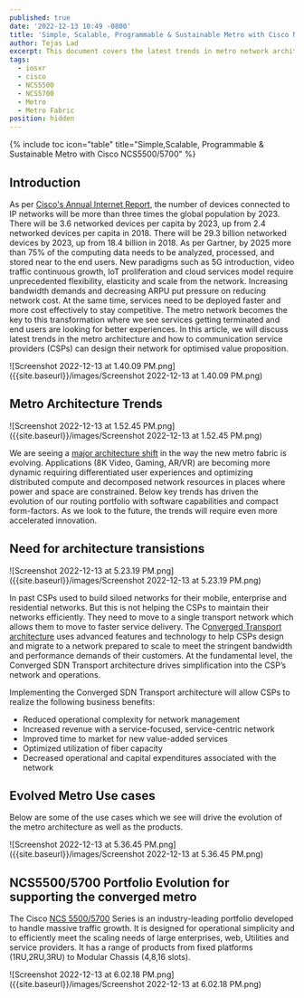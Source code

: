```yaml
---
published: true
date: '2022-12-13 10:49 -0800'
title: 'Simple, Scalable, Programmable & Sustainable Metro with Cisco NCS5500/NC5700'
author: Tejas Lad
excerpt: This document covers the latest trends in metro network architecture
tags:
  - iosxr
  - cisco
  - NCS5500
  - NCS5700
  - Metro
  - Metro Fabric
position: hidden
---
```

{% include toc icon="table" title="Simple,Scalable, Programmable & Sustainable Metro with Cisco NCS5500/5700" %}

## Introduction

As per [Cisco's Annual Internet Report](https://www.cisco.com/c/en/us/solutions/collateral/executive-perspectives/annual-internet-report/white-paper-c11-741490.html), the number of devices connected to IP networks will be more than three times the global population by 2023. There will be 3.6 networked devices per capita by 2023, up from 2.4 networked devices per capita in 2018. There will be 29.3 billion networked devices by 2023, up from 18.4 billion in 2018. As per Gartner, by 2025 more than 75% of the computing data needs to be analyzed, processed, and stored near to the end users. New paradigms such as 5G introduction, video traffic continuous growth, IoT proliferation and cloud services model require unprecedented flexibility, elasticity and scale from the network. Increasing bandwidth demands and decreasing ARPU put pressure on reducing network cost. At the same time, services need to be deployed faster and more cost effectively to stay competitive. The metro network becomes the key to this transformation where we see services getting terminated and end users are looking for better experiences. In this article, we will discuss latest trends in the metro architecture and how to communication service providers (CSPs) can design their network for optimised value proposition.  

![Screenshot 2022-12-13 at 1.40.09 PM.png]({{site.baseurl}}/images/Screenshot 2022-12-13 at 1.40.09 PM.png)

## Metro Architecture Trends

![Screenshot 2022-12-13 at 1.52.45 PM.png]({{site.baseurl}}/images/Screenshot 2022-12-13 at 1.52.45 PM.png)

We are seeing a [major architecture shift](https://blogs.cisco.com/sp/catching-the-next-wave-of-innovation-in-routing-and-automation) in the way the new metro fabric is evolving. Applications (8K Video, Gaming, AR/VR) are becoming more dynamic requiring differentiated user experiences and optimizing distributed compute and decomposed network resources in places where power and space are constrained. Below key trends has driven the evolution of our routing portfolio with software capabilities and compact form-factors. As we look to the future, the trends will require even more accelerated innovation.

## Need for architecture transistions

![Screenshot 2022-12-13 at 5.23.19 PM.png]({{site.baseurl}}/images/Screenshot 2022-12-13 at 5.23.19 PM.png)

In past CSPs used to build siloed networks for their mobile, enterprise and residential networks. But this is not helping the CSPs to maintain their networks efficiently. They need to move to a single transport network which allows them to move to faster service delivery. The C[onverged Transport architecture](https://www.cisco.com/c/en/us/solutions/collateral/service-provider/converged-sdn-transport/at-a-glance-c45-744218.html) uses advanced features and technology to help CSPs design and migrate to a network prepared to scale to meet the stringent bandwidth and performance demands of their customers. At the fundamental level, the Converged SDN Transport architecture drives simplification into the CSP’s network and operations.

Implementing the Converged SDN Transport architecture will allow CSPs to realize the following business benefits:

- Reduced operational complexity for network management
- Increased revenue with a service-focused, service-centric network
- Improved time to market for new value-added services
- Optimized utilization of fiber capacity
- Decreased operational and capital expenditures associated with the network


## Evolved Metro Use cases

Below are some of the use cases which we see will drive the evolution of the metro architecture as well as the products.

![Screenshot 2022-12-13 at 5.36.45 PM.png]({{site.baseurl}}/images/Screenshot 2022-12-13 at 5.36.45 PM.png)

## NCS5500/5700 Portfolio Evolution for supporting the converged metro

The Cisco [NCS 5500/5700](https://www.cisco.com/c/en/us/products/routers/network-convergence-system-5500-series/index.html) Series is an industry-leading portfolio developed to handle massive traffic growth. It is designed for operational simplicity and to efficiently meet the scaling needs of large enterprises, web, Utilities and service providers. It has a range of products from fixed platforms (1RU,2RU,3RU) to Modular Chassis (4,8,16 slots).

![Screenshot 2022-12-13 at 6.02.18 PM.png]({{site.baseurl}}/images/Screenshot 2022-12-13 at 6.02.18 PM.png)








